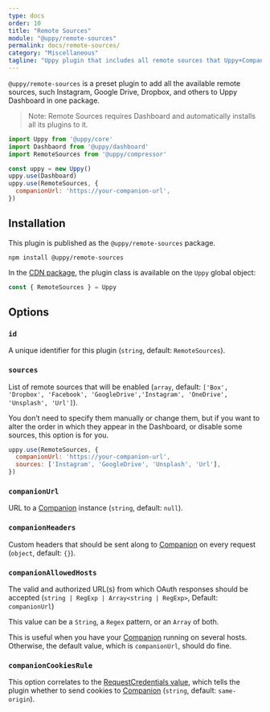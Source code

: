 ```yaml
---
type: docs
order: 10
title: "Remote Sources"
module: "@uppy/remote-sources"
permalink: docs/remote-sources/
category: "Miscellaneous"
tagline: "Uppy plugin that includes all remote sources that Uppy+Companion offer, like Instagram, Google Drive, Dropox, Box, Unsplash, Url etc"
---
```


`@uppy/remote-sources` is a preset plugin to add all the available remote sources, such Instagram, Google Drive, Dropbox, and others to Uppy Dashboard in one package.

> Note: Remote Sources requires Dashboard and automatically installs all its plugins to it.

```js
import Uppy from '@uppy/core'
import Dashbaord from '@uppy/dashboard'
import RemoteSources from '@uppy/compressor'

const uppy = new Uppy()
uppy.use(Dashboard)
uppy.use(RemoteSources, {
  companionUrl: 'https://your-companion-url',
})
```

## Installation

This plugin is published as the `@uppy/remote-sources` package.

```shell
npm install @uppy/remote-sources
```

In the [CDN package](/docs/#With-a-script-tag), the plugin class is available on the `Uppy` global object:

```js
const { RemoteSources } = Uppy
```

## Options

### `id`

A unique identifier for this plugin (`string`, default: `RemoteSources`).

### `sources`

List of remote sources that will be enabled (`array`, default: `['Box', 'Dropbox', 'Facebook', 'GoogleDrive','Instagram', 'OneDrive', 'Unsplash', 'Url']`).

You don’t need to specify them manually or change them, but if you want to alter the order in which they appear in the Dashboard, or disable some sources, this option is for you.

```js
uppy.use(RemoteSources, {
  companionUrl: 'https://your-companion-url',
  sources: ['Instagram', 'GoogleDrive', 'Unsplash', 'Url'],
})
```

### `companionUrl`

URL to a [Companion](/docs/companion) instance (`string`, default: `null`).

### `companionHeaders`

Custom headers that should be sent along to [Companion](/docs/companion) on every request (`object`, default: `{}`).

### `companionAllowedHosts`

The valid and authorized URL(s) from which OAuth responses should be accepted (`string | RegExp | Array<string | RegExp>`, Default: `companionUrl`)

This value can be a `String`, a `Regex` pattern, or an `Array` of both.

This is useful when you have your [Companion](/docs/companion) running on several hosts. Otherwise, the default value, which is `companionUrl`, should do fine.

### `companionCookiesRule`

This option correlates to the [RequestCredentials value](https://developer.mozilla.org/en-US/docs/Web/API/Request/credentials), which tells the plugin whether to send cookies to [Companion](/docs/companion) (`string`, default: `same-origin`).
